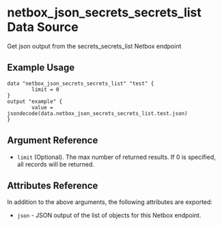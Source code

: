 # netbox\_json\_secrets\_secrets\_list Data Source

Get json output from the secrets_secrets_list Netbox endpoint

## Example Usage

```hcl
data "netbox_json_secrets_secrets_list" "test" {
        limit = 0
}
output "example" {
        value = jsondecode(data.netbox_json_secrets_secrets_list.test.json)
}
```

## Argument Reference

* ``limit`` (Optional). The max number of returned results. If 0 is specified, all records will be returned.

## Attributes Reference

In addition to the above arguments, the following attributes are exported:
* ``json`` - JSON output of the list of objects for this Netbox endpoint.

